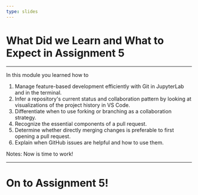 ```yaml
---
type: slides
---
```


# What Did we Learn and What to Expect in Assignment 5

---

In this module you learned how to

1. Manage feature-based development efficiently with Git in JupyterLab and in the terminal.
2. Infer a repository's current status and collaboration pattern by looking at visualizations of the project history in VS Code.
3. Differentiate when to use forking or branching as a collaboration strategy.
4. Recognize the essential components of a pull request.
5. Determine whether directly merging changes is preferable to first opening a pull request.
6. Explain when GitHub issues are helpful and how to use them.

Notes:
Now is time to work!

---

# On to Assignment 5!
